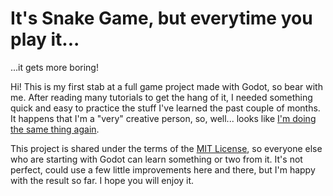 # It's Snake Game, but everytime you play it...

...it gets more boring!

Hi! This is my first stab at a full game project made with Godot, so bear with me. After reading many tutorials to get the hang of it, I needed something quick and easy to practice the stuff I've learned the past couple of months. It happens that I'm a "very" creative person, so, well... looks like [I'm doing the same thing again](https://github.com/rblopes/phaser-3-snake-game).

This project is shared under the terms of the [MIT License](LICENSE.md), so everyone else who are starting with Godot can learn something or two from it. It's not perfect, could use a few little improvements here and there, but I'm happy with the result so far. I hope you will enjoy it.
